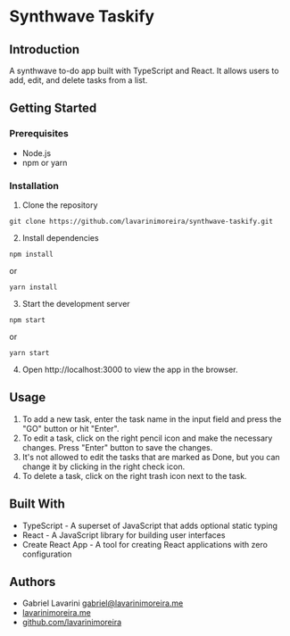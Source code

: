 # Synthwave Taskify
## Introduction
A synthwave to-do app built with TypeScript and React. It allows users to add, edit, and delete tasks from a list.

## Getting Started
### Prerequisites
- Node.js
- npm or yarn
### Installation
1. Clone the repository
```
git clone https://github.com/lavarinimoreira/synthwave-taskify.git
```
2. Install dependencies
```
npm install
```
or

```
yarn install
```
3. Start the development server
```
npm start
```
or
```
yarn start
```
4. Open http://localhost:3000 to view the app in the browser.
## Usage
1. To add a new task, enter the task name in the input field and press the "GO" button or hit "Enter".
2. To edit a task, click on the right pencil icon and make the necessary changes. Press "Enter" button to save the changes.
3. It's not allowed to edit the tasks that are marked as Done, but you can change it by clicking in the right check icon.
4. To delete a task, click on the right trash icon next to the task.
## Built With
- TypeScript - A superset of JavaScript that adds optional static typing
- React - A JavaScript library for building user interfaces
- Create React App - A tool for creating React applications with zero configuration
## Authors
- Gabriel Lavarini <gabriel@lavarinimoreira.me>
- [lavarinimoreira.me](https://lavarinimoreira.me)
- [github.com/lavarinimoreira](https://github.com/lavarinimoreira)
